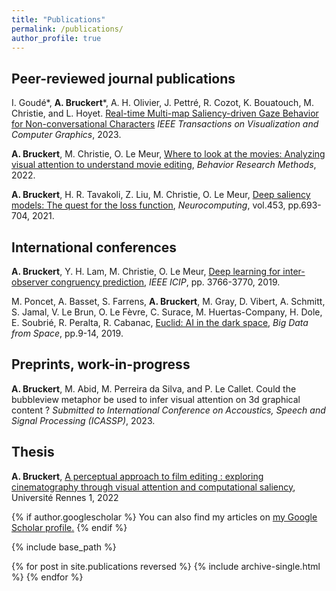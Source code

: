 ```yaml
---
title: "Publications"
permalink: /publications/
author_profile: true
---
```


## Peer-reviewed journal publications

I. Goudé\*, **A. Bruckert**\*, A. H. Olivier, J. Pettré, R. Cozot, K. Bouatouch, M. Christie, and L. Hoyet. [Real-time Multi-map Saliency-driven Gaze
Behavior for Non-conversational Characters](https://hal.archives-ouvertes.fr/hal-03796523/) *IEEE Transactions on Visualization and Computer Graphics*, 2023.

**A. Bruckert**, M. Christie, O. Le Meur, [Where to look at the movies: Analyzing visual attention to understand movie editing](https://link.springer.com/article/10.3758/s13428-022-01949-7), *Behavior Research Methods*, 2022.

**A. Bruckert**, H. R. Tavakoli, Z. Liu, M. Christie, O. Le Meur, [Deep saliency models: The quest for the loss function](https://www.sciencedirect.com/science/article/pii/S0925231220313734), *Neurocomputing*, vol.453, pp.693-704, 2021.


## International conferences

**A. Bruckert**, Y. H. Lam, M. Christie, O. Le Meur, [Deep learning for inter-observer congruency prediction](https://ieeexplore.ieee.org/abstract/document/8803596), *IEEE ICIP*, pp. 3766-3770, 2019.

M. Poncet, A. Basset, S. Farrens, **A. Bruckert**, M. Gray, D. Vibert, A. Schmitt, S. Jamal, V. Le Brun, O. Le Fèvre, C. Surace, M. Huertas-Company, H. Dole, E. Soubrié, R. Peralta, R. Cabanac, [Euclid: AI in the dark space](https://dx.doi.org/10.2760/848593), *Big Data from Space*, pp.9-14, 2019.

## Preprints, work-in-progress

**A. Bruckert**, M. Abid, M. Perreira da Silva, and P. Le Callet. Could the bubbleview metaphor be used to infer visual attention on 3d graphical content ? *Submitted to International Conference on Accoustics, Speech and Signal Processing (ICASSP)*, 2023.

## Thesis

**A. Bruckert**, [A perceptual approach to film editing : exploring cinematography through visual attention and computational saliency](https://ged.univ-rennes1.fr/nuxeo/site/esupversions/45936f86-1136-478e-8404-ebaf73a90007?inline), Université Rennes 1, 2022

{% if author.googlescholar %}
  You can also find my articles on <u><a href="{{author.googlescholar}}">my Google Scholar profile</a>.</u>
{% endif %}

{% include base_path %}

{% for post in site.publications reversed %}
  {% include archive-single.html %}
{% endfor %}

